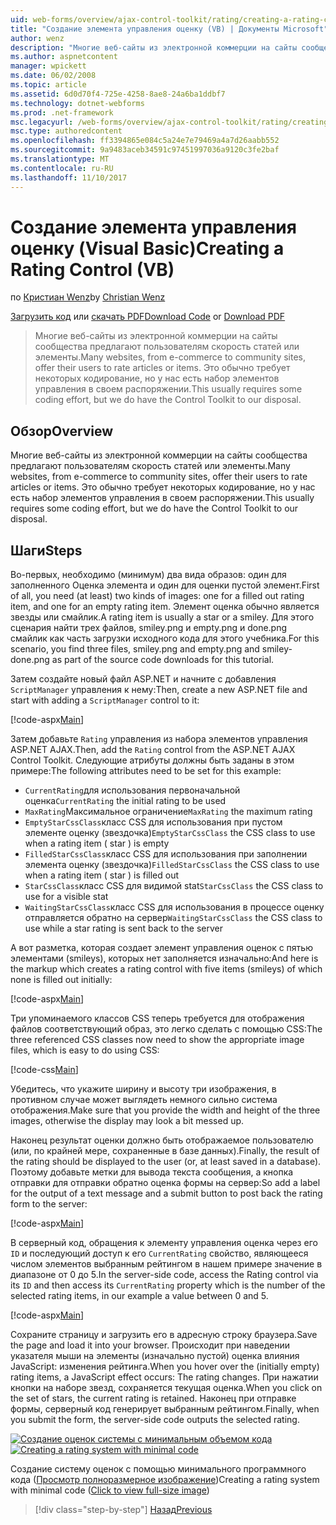 ```yaml
---
uid: web-forms/overview/ajax-control-toolkit/rating/creating-a-rating-control-vb
title: "Создание элемента управления оценку (VB) | Документы Microsoft"
author: wenz
description: "Многие веб-сайты из электронной коммерции на сайты сообщества предлагают пользователям скорость статей или элементы. Это обычно требует некоторых кодирование, но у нас есть..."
ms.author: aspnetcontent
manager: wpickett
ms.date: 06/02/2008
ms.topic: article
ms.assetid: 6d0d70f4-725e-4258-8ae8-24a6ba1ddbf7
ms.technology: dotnet-webforms
ms.prod: .net-framework
msc.legacyurl: /web-forms/overview/ajax-control-toolkit/rating/creating-a-rating-control-vb
msc.type: authoredcontent
ms.openlocfilehash: ff3394865e084c5a24e7e79469a4a7d26aabb552
ms.sourcegitcommit: 9a9483aceb34591c97451997036a9120c3fe2baf
ms.translationtype: MT
ms.contentlocale: ru-RU
ms.lasthandoff: 11/10/2017
---
```

<a name="creating-a-rating-control-vb"></a><span data-ttu-id="4b70b-104">Создание элемента управления оценку (Visual Basic)</span><span class="sxs-lookup"><span data-stu-id="4b70b-104">Creating a Rating Control (VB)</span></span>
====================
<span data-ttu-id="4b70b-105">по [Кристиан Wenz](https://github.com/wenz)</span><span class="sxs-lookup"><span data-stu-id="4b70b-105">by [Christian Wenz](https://github.com/wenz)</span></span>

<span data-ttu-id="4b70b-106">[Загрузить код](http://download.microsoft.com/download/9/3/f/93f8daea-bebd-4821-833b-95205389c7d0/rating0.vb.zip) или [скачать PDF](http://download.microsoft.com/download/2/d/c/2dc10e34-6983-41d4-9c08-f78f5387d32b/rating0VB.pdf)</span><span class="sxs-lookup"><span data-stu-id="4b70b-106">[Download Code](http://download.microsoft.com/download/9/3/f/93f8daea-bebd-4821-833b-95205389c7d0/rating0.vb.zip) or [Download PDF](http://download.microsoft.com/download/2/d/c/2dc10e34-6983-41d4-9c08-f78f5387d32b/rating0VB.pdf)</span></span>

> <span data-ttu-id="4b70b-107">Многие веб-сайты из электронной коммерции на сайты сообщества предлагают пользователям скорость статей или элементы.</span><span class="sxs-lookup"><span data-stu-id="4b70b-107">Many websites, from e-commerce to community sites, offer their users to rate articles or items.</span></span> <span data-ttu-id="4b70b-108">Это обычно требует некоторых кодирование, но у нас есть набор элементов управления в своем распоряжении.</span><span class="sxs-lookup"><span data-stu-id="4b70b-108">This usually requires some coding effort, but we do have the Control Toolkit to our disposal.</span></span>


## <a name="overview"></a><span data-ttu-id="4b70b-109">Обзор</span><span class="sxs-lookup"><span data-stu-id="4b70b-109">Overview</span></span>

<span data-ttu-id="4b70b-110">Многие веб-сайты из электронной коммерции на сайты сообщества предлагают пользователям скорость статей или элементы.</span><span class="sxs-lookup"><span data-stu-id="4b70b-110">Many websites, from e-commerce to community sites, offer their users to rate articles or items.</span></span> <span data-ttu-id="4b70b-111">Это обычно требует некоторых кодирование, но у нас есть набор элементов управления в своем распоряжении.</span><span class="sxs-lookup"><span data-stu-id="4b70b-111">This usually requires some coding effort, but we do have the Control Toolkit to our disposal.</span></span>

## <a name="steps"></a><span data-ttu-id="4b70b-112">Шаги</span><span class="sxs-lookup"><span data-stu-id="4b70b-112">Steps</span></span>

<span data-ttu-id="4b70b-113">Во-первых, необходимо (минимум) два вида образов: один для заполненного Оценка элемента и один для оценки пустой элемент.</span><span class="sxs-lookup"><span data-stu-id="4b70b-113">First of all, you need (at least) two kinds of images: one for a filled out rating item, and one for an empty rating item.</span></span> <span data-ttu-id="4b70b-114">Элемент оценка обычно является звезды или смайлик.</span><span class="sxs-lookup"><span data-stu-id="4b70b-114">A rating item is usually a star or a smiley.</span></span> <span data-ttu-id="4b70b-115">Для этого сценария найти трех файлов, smiley.png и empty.png и done.png смайлик как часть загрузки исходного кода для этого учебника.</span><span class="sxs-lookup"><span data-stu-id="4b70b-115">For this scenario, you find three files, smiley.png and empty.png and smiley-done.png as part of the source code downloads for this tutorial.</span></span>

<span data-ttu-id="4b70b-116">Затем создайте новый файл ASP.NET и начните с добавления `ScriptManager` управления к нему:</span><span class="sxs-lookup"><span data-stu-id="4b70b-116">Then, create a new ASP.NET file and start with adding a `ScriptManager` control to it:</span></span>

[!code-aspx[Main](creating-a-rating-control-vb/samples/sample1.aspx)]

<span data-ttu-id="4b70b-117">Затем добавьте `Rating` управления из набора элементов управления ASP.NET AJAX.</span><span class="sxs-lookup"><span data-stu-id="4b70b-117">Then, add the `Rating` control from the ASP.NET AJAX Control Toolkit.</span></span> <span data-ttu-id="4b70b-118">Следующие атрибуты должны быть заданы в этом примере:</span><span class="sxs-lookup"><span data-stu-id="4b70b-118">The following attributes need to be set for this example:</span></span>

- <span data-ttu-id="4b70b-119">`CurrentRating`для использования первоначальной оценка</span><span class="sxs-lookup"><span data-stu-id="4b70b-119">`CurrentRating` the initial rating to be used</span></span>
- <span data-ttu-id="4b70b-120">`MaxRating`Максимальное ограничение</span><span class="sxs-lookup"><span data-stu-id="4b70b-120">`MaxRating` the maximum rating</span></span>
- <span data-ttu-id="4b70b-121">`EmptyStarCssClass`класс CSS для использования при пустом элементе оценку (звездочка)</span><span class="sxs-lookup"><span data-stu-id="4b70b-121">`EmptyStarCssClass` the CSS class to use when a rating item ( star ) is empty</span></span>
- <span data-ttu-id="4b70b-122">`FilledStarCssClass`класс CSS для использования при заполнении элемента оценку (звездочка)</span><span class="sxs-lookup"><span data-stu-id="4b70b-122">`FilledStarCssClass` the CSS class to use when a rating item ( star ) is filled out</span></span>
- <span data-ttu-id="4b70b-123">`StarCssClass`класс CSS для видимой stat</span><span class="sxs-lookup"><span data-stu-id="4b70b-123">`StarCssClass` the CSS class to use for a visible stat</span></span>
- <span data-ttu-id="4b70b-124">`WaitingStarCssClass`класс CSS для использования в процессе оценку отправляется обратно на сервер</span><span class="sxs-lookup"><span data-stu-id="4b70b-124">`WaitingStarCssClass` the CSS class to use while a star rating is sent back to the server</span></span>

<span data-ttu-id="4b70b-125">А вот разметка, которая создает элемент управления оценок с пятью элементами (smileys), которых нет заполняется изначально:</span><span class="sxs-lookup"><span data-stu-id="4b70b-125">And here is the markup which creates a rating control with five items (smileys) of which none is filled out initially:</span></span>

[!code-aspx[Main](creating-a-rating-control-vb/samples/sample2.aspx)]

<span data-ttu-id="4b70b-126">Три упоминаемого классов CSS теперь требуется для отображения файлов соответствующий образ, это легко сделать с помощью CSS:</span><span class="sxs-lookup"><span data-stu-id="4b70b-126">The three referenced CSS classes now need to show the appropriate image files, which is easy to do using CSS:</span></span>

[!code-css[Main](creating-a-rating-control-vb/samples/sample3.css)]

<span data-ttu-id="4b70b-127">Убедитесь, что укажите ширину и высоту три изображения, в противном случае может выглядеть немного сильно система отображения.</span><span class="sxs-lookup"><span data-stu-id="4b70b-127">Make sure that you provide the width and height of the three images, otherwise the display may look a bit messed up.</span></span>

<span data-ttu-id="4b70b-128">Наконец результат оценки должно быть отображаемое пользователю (или, по крайней мере, сохраненные в базе данных).</span><span class="sxs-lookup"><span data-stu-id="4b70b-128">Finally, the result of the rating should be displayed to the user (or, at least saved in a database).</span></span> <span data-ttu-id="4b70b-129">Поэтому добавьте метки для вывода текста сообщения, а кнопка отправки для отправки обратно оценка формы на сервер:</span><span class="sxs-lookup"><span data-stu-id="4b70b-129">So add a label for the output of a text message and a submit button to post back the rating form to the server:</span></span>

[!code-aspx[Main](creating-a-rating-control-vb/samples/sample4.aspx)]

<span data-ttu-id="4b70b-130">В серверный код, обращения к элементу управления оценка через его `ID` и последующий доступ к его `CurrentRating` свойство, являющееся числом элементов выбранным рейтингом в нашем примере значение в диапазоне от 0 до 5.</span><span class="sxs-lookup"><span data-stu-id="4b70b-130">In the server-side code, access the Rating control via its `ID` and then access its `CurrentRating` property which is the number of the selected rating items, in our example a value between 0 and 5.</span></span>

[!code-aspx[Main](creating-a-rating-control-vb/samples/sample5.aspx)]

<span data-ttu-id="4b70b-131">Сохраните страницу и загрузить его в адресную строку браузера.</span><span class="sxs-lookup"><span data-stu-id="4b70b-131">Save the page and load it into your browser.</span></span> <span data-ttu-id="4b70b-132">Происходит при наведении указателя мыши на элементы (изначально пустой) оценка влияния JavaScript: изменения рейтинга.</span><span class="sxs-lookup"><span data-stu-id="4b70b-132">When you hover over the (initially empty) rating items, a JavaScript effect occurs: The rating changes.</span></span> <span data-ttu-id="4b70b-133">При нажатии кнопки на наборе звезд, сохраняется текущая оценка.</span><span class="sxs-lookup"><span data-stu-id="4b70b-133">When you click on the set of stars, the current rating is retained.</span></span> <span data-ttu-id="4b70b-134">Наконец при отправке формы, серверный код генерирует выбранным рейтингом.</span><span class="sxs-lookup"><span data-stu-id="4b70b-134">Finally, when you submit the form, the server-side code outputs the selected rating.</span></span>


<span data-ttu-id="4b70b-135">[![Создание оценок системы с минимальным объемом кода](creating-a-rating-control-vb/_static/image2.png)](creating-a-rating-control-vb/_static/image1.png)</span><span class="sxs-lookup"><span data-stu-id="4b70b-135">[![Creating a rating system with minimal code](creating-a-rating-control-vb/_static/image2.png)](creating-a-rating-control-vb/_static/image1.png)</span></span>

<span data-ttu-id="4b70b-136">Создание систему оценок с помощью минимального программного кода ([Просмотр полноразмерное изображение](creating-a-rating-control-vb/_static/image3.png))</span><span class="sxs-lookup"><span data-stu-id="4b70b-136">Creating a rating system with minimal code ([Click to view full-size image](creating-a-rating-control-vb/_static/image3.png))</span></span>

>[!div class="step-by-step"]
[<span data-ttu-id="4b70b-137">Назад</span><span class="sxs-lookup"><span data-stu-id="4b70b-137">Previous</span></span>](creating-a-rating-control-cs.md)
